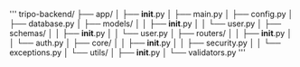 '''
tripo-backend/
├── app/
│   ├── __init__.py
│   ├── main.py
│   ├── config.py
│   ├── database.py
│   ├── models/
│   │   ├── __init__.py
│   │   └── user.py
│   ├── schemas/
│   │   ├── __init__.py
│   │   └── user.py
│   ├── routers/
│   │   ├── __init__.py
│   │   └── auth.py
│   ├── core/
│   │   ├── __init__.py
│   │   ├── security.py
│   │   └── exceptions.py
│   └── utils/
│       ├── __init__.py
│       └── validators.py
'''